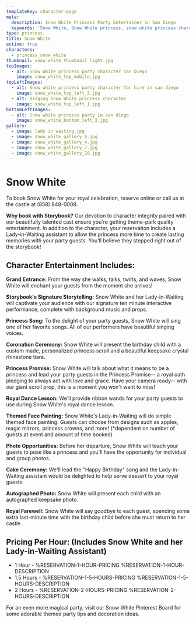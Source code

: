 ```yaml
---
templateKey: character-page
meta:
  description: Snow White Princess Party Entertainer in San Diego
  keywords: 'Snow White, Snow White princess, snow white princess character san diego'
type: princess
title: Snow White
active: true
characters:
  - princess_snow_white
thumbnail: snow white thumbnail light.jpg
topImages:
  - alt: Snow White princess party character San Diego
    image: snow_white_top_mobile.jpg
topLeftImages:
  - alt: Snow white princess party character for hire in san diego
    image: snow_white_top_left_3.jpg
  - alt: Singing Snow White princess character
    image: snow_white_top_left_1.jpg
bottomLeftImages:
  - alt: Snow white princess party in san diego
    image: snow_white_bottom_left_2.jpg
gallery:
  - image: lady in waiting.jpg
  - image: snow_white_gallery_6.jpg
  - image: snow_white_gallery_4.jpg
  - image: snow_white_gallery_7.jpg
  - image: snow_white_gallery_10.jpg
---
```

# Snow White

To book Snow White for your royal celebration, reserve online or call us at the castle at (858) 848-0008.

<div class="boxed">

**Why book with Storybook?**  Our devotion to character integrity paired with our beautifully talented cast ensure you're getting theme-park quality entertainment.  In addition to the character, your reservation includes a Lady-in-Waiting assistant to allow the princess more time to create lasting memories with your party guests.  You'll believe they stepped right out of the storybook!

</div>

## Character Entertainment Includes:

**Grand Entrance:**  From the way she walks, talks, twirls, and waves, Snow White will enchant your guests from the moment she arrives!

**Storybook's Signature Storytelling:**  Snow White and her Lady-in-Waiting will captivate your audience with our signature ten minute interactive performance, complete with background music and props.

**Princess Song:**  To the delight of your party guests, Snow White will sing one of her favorite songs.  All of our performers have beautiful singing voices.

**Coronation Ceremony:**  Snow White will present the birthday child with a custom made, personalized princess scroll and a beautiful keepsake crystal rhinestone tiara.

**Princess Promise:**  Snow White will talk about what it means to be a princess and lead your party guests in the Princess Promise-- a royal oath pledging to always act with love and grace.  Have your camera ready-- with our giant scroll prop, this is a moment you won't want to miss! 

**Royal Dance Lesson:**  We'll provide ribbon wands for your party guests to use during Snow White's royal dance lesson.

**Themed Face Painting:**  Snow White's Lady-in-Waiting will do simple themed face painting.  Guests can choose from designs such as apples, magic mirrors, princess crowns, and more!  (*dependent on number of guests at event and amount of time booked)

**Photo Opportunities:**  Before her departure, Snow White will teach your guests to pose like a princess and you'll have the opportunity for individual and group photos.

**Cake Ceremony:**   We'll lead the "Happy Birthday" song and the Lady-in-Waiting assistant would be delighted to help serve dessert to your royal guests.

**Autographed Photo:**  Snow White will present each child with an autographed keepsake photo.

**Royal Farewell:**  Snow White will say goodbye to each guest, spending some extra last-minute time with the birthday child before she must return to her castle. 

## **Pricing Per Hour:  (Includes Snow White and her Lady-in-Waiting Assistant)**

* 1 Hour - %RESERVATION-1-HOUR-PRICING %RESERVATION-1-HOUR-DESCRIPTION
* 1.5 Hours - %RESERVATION-1-5-HOURS-PRICING %RESERVATION-1-5-HOURS-DESCRIPTION
* 2 Hours - %RESERVATION-2-HOURS-PRICING  %RESERVATION-2-HOURS-DESCRIPTION

For an even more magical party, visit our Snow White Pinterest Board for some adorable themed party tips and decoration ideas.
